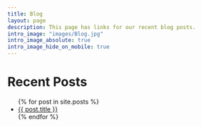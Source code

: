 ```yaml
---
title: Blog
layout: page
description: This page has links for our recent blog posts.
intro_image: "images/Blog.jpg"
intro_image_absolute: true
intro_image_hide_on_mobile: true
---
```

# Recent Posts

<ul>
  {% for post in site.posts %}
    <li>
      <a href="{{ post.url }}">{{ post.title }}</a>
    </li>
  {% endfor %}
</ul>